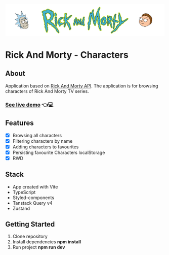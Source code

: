 ![Heading image](./src/assets/ramLogo.png)

# Rick And Morty - Characters

## About

Application based on [Rick And Morty API](https://rickandmortyapi.com/). The application is for browsing characters of Rick And Morty TV series.

### [See live demo](https://ram-characters-mo.netlify.app) 👈💻

## Features
* [x] Browsing all characters
* [x] Filtering characters by name
* [x] Adding characters to favourites
* [x] Persisting favourite Characters localStorage
* [x] RWD

## Stack
* App created with Vite
* TypeScript
* Styled-components
* Tanstack Query v4
* Zustand

## Getting Started
1. Clone repository
2. Install dependencies **npm install**
2. Run project **npm run dev**


